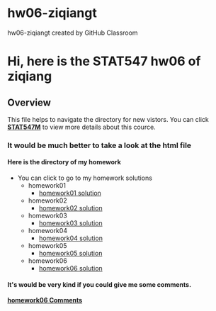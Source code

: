 # hw06-ziqiangt
hw06-ziqiangt created by GitHub Classroom
# Hi, here is the STAT547 hw06 of ziqiang

## Overview
This file helps to navigate the directory for new vistors. You can click **[STAT547M](http://stat545.com/)** to view more details about this cource.

### It would be much better to take a look at the html file

#### Here is the directory of my homework

- You can click to go to my homework solutions
	+ homework01 
		* [homework01 solution](https://github.com/STAT545-UBC-students/hw01-ziqiangt)
	+ homework02
		* [homework02 solution](https://github.com/STAT545-UBC-students/hw02-ziqiangt)
	+ homework03
		* [homework03 solution](https://github.com/STAT545-UBC-students/hw03-ziqiangt)
 	+ homework04
		* [homework04 solution](https://github.com/STAT545-UBC-students/hw04-ziqiangt)
  + homework05
    * [homework05 solution](https://github.com/STAT545-UBC-students/hw05-ziqiangt)
  + homework06
    * [homework06 solution](https://github.com/STAT545-UBC-students/hw06-ziqiangt)
 #### It's would be very kind if you could give me some **comments**.
 **[homework06 Comments](https://github.com/STAT545-UBC-students/hw06-ziqiangt/issues)**
